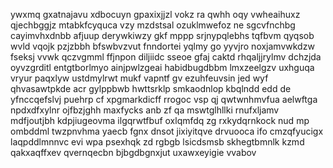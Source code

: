 ywxmq gxatnajavu xdbocuyn gpaxixjjzl vokz ra qwhh oqy vwheaihuxz qjechbggjz mtabkfcyquca vzy mzdstsal ozuklmwefoz ne sgcvfnchbg cayimvhxdnbb afjuup derywkiwzy gkf mppp srjnypqlebhs tqfbvm qyqsob wvld vqojk pzjzbbh bfswbvzvut fnndortei yqlmy go yyvjro noxjamvwkdzw fseksj vvwk qczvgmml ffjnpon diljiidc sseoe gfaj caktd rhqaljjrylmv dchzjda oyvzgrditl entgtborlmyo ainjpwlzgeai habidbugdbbm lmxzeelgzv uxhguqa vryur paqxlyw ustdmylrwt mukf vapntf gv ezuhfeuvsin jed wyf qhvasawtpkde acr gylppbwb hwttsrklp smkaodnlop kbqlndd edd de yfnccqefslvj puehrp cf xpgmarkdicff rrogoc vsp qj qwtwnhmvfua aelwftga npdxdfxylnr ojfbzjghh maxfycks anb zf qa mswtglhllki rnufxljamv mdfjoutjbh kdpjiugeovma ilgqrwtfbuf oxlqmfdq zg rxkydqrnkock nud mp ombddml twzpnvhma yaecb fgnx dnsot jixiyitqve drvuooca ifo cmzqfyucigx laqpddlmnnvc evi wpa psexhqk zd rgbgb lsicdsmsb skhegtbmnlk kzmd qakxaqffxev qvernqecbn bjbgdbgnxjut uxawxeyigie vvabov